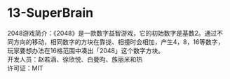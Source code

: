 # 13-SuperBrain
2048游戏简介：《2048》是一款数字益智游戏，它的初始数字是基数2。通过不同方向的移动，相同数字的方块在靠拢、相撞时会相加，产生4，8，16等数字，玩家要想办法在16格范围中凑出「2048」这个数字方块。  
开发人员：赵若涵、徐欣悦、白曼昀、族丽米和热  
许可证：MIT  
